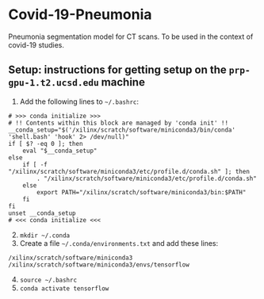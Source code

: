 # Covid-19-Pneumonia
Pneumonia segmentation model for CT scans. To be used in the context of covid-19 studies.

## Setup: instructions for getting setup on the `prp-gpu-1.t2.ucsd.edu` machine
1. Add the following lines to `~/.bashrc`:
```
# >>> conda initialize >>>
# !! Contents within this block are managed by 'conda init' !!
__conda_setup="$('/xilinx/scratch/software/miniconda3/bin/conda' 'shell.bash' 'hook' 2> /dev/null)"
if [ $? -eq 0 ]; then
    eval "$__conda_setup"
else
    if [ -f "/xilinx/scratch/software/miniconda3/etc/profile.d/conda.sh" ]; then
        . "/xilinx/scratch/software/miniconda3/etc/profile.d/conda.sh"
    else
        export PATH="/xilinx/scratch/software/miniconda3/bin:$PATH"
    fi
fi
unset __conda_setup
# <<< conda initialize <<<
```
2. `mkdir ~/.conda`
3. Create a file `~/.conda/environments.txt` and add these lines:
```
/xilinx/scratch/software/miniconda3
/xilinx/scratch/software/miniconda3/envs/tensorflow
```
4. `source ~/.bashrc`
5. `conda activate tensorflow`
